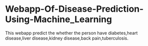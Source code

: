 # Webapp-Of-Disease-Prediction-Using-Machine_Learning
This webapp predict the whether the person have diabetes,heart disease,liver disease,kidney disease,back pain,tuberculosis.
